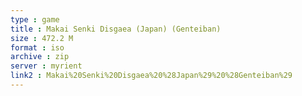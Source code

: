 ```yaml
---
type : game
title : Makai Senki Disgaea (Japan) (Genteiban)
size : 472.2 M
format : iso
archive : zip
server : myrient
link2 : Makai%20Senki%20Disgaea%20%28Japan%29%20%28Genteiban%29
---
```

